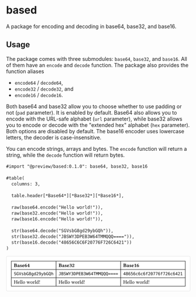 # based
A package for encoding and decoding in base64, base32, and base16.

## Usage
The package comes with three submodules: `base64`, `base32`, and `base16`. All of them have an `encode` and `decode` function. The package also provides the function aliases
- `encode64` / `decode64`,
- `encode32` / `decode32`, and
- `encode16` / `decode16`.

Both base64 and base32 allow you to choose whether to use padding or not (`pad` parameter). It is enabled by default. Base64 also allows you to encode with the URL-safe alphabet (`url` parameter), while base32 allows you to encode or decode with the "extended hex" alphabet (`hex` parameter). Both options are disabled by default. The base16 encoder uses lowercase letters, the decoder is case-insensitive.

You can encode strings, arrays and bytes. The `encode` function will return a string, while the `decode` function will return bytes.

```typ
#import "@preview/based:0.1.0": base64, base32, base16

#table(
  columns: 3,
  
  table.header[*Base64*][*Base32*][*Base16*],

  raw(base64.encode("Hello world!")),
  raw(base32.encode("Hello world!")),
  raw(base16.encode("Hello world!")),

  str(base64.decode("SGVsbG8gd29ybGQh")),
  str(base32.decode("JBSWY3DPEB3W64TMMQQQ====")),
  str(base16.decode("48656C6C6F20776F726C6421"))
)
```

![Result of example code.](./assets/example.svg)
